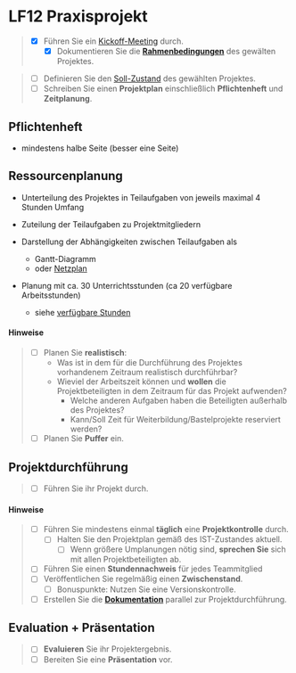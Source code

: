 # LF12 Praxisprojekt

> * [x] Führen Sie ein [Kickoff-Meeting](../theorie/phasen/initiierung.md#kickoff-meeting) durch.
>   * [x] Dokumentieren Sie die **[Rahmenbedingungen](../theorie/phasen/initiierung.md#rahmenbedingungen)** des gewälten Projektes.

> * [ ] Definieren Sie den [Soll-Zustand](../theorie/phasen/analyse.md#soll-zustand) des gewählten Projektes.
>  * [ ] Schreiben Sie einen **Projektplan** einschließlich **Pflichtenheft** und **Zeitplanung**.

## Pflichtenheft

* mindestens halbe Seite (besser eine Seite)

## Ressourcenplanung

* Unterteilung des Projektes in Teilaufgaben von jeweils maximal 4 Stunden Umfang

* Zuteilung der Teilaufgaben zu Projektmitgliedern

* Darstellung der Abhängigkeiten zwischen Teilaufgaben als 
  * Gantt-Diagramm
  * oder [Netzplan](https://johannesloetzsch.github.io/LF7/pruefung/netzplan.html)

* Planung mit ca. 30 Unterrichtsstunden (ca 20 verfügbare Arbeitsstunden)
  * siehe [verfügbare Stunden](../orga.md#zeitplan)

#### Hinweise

> * [ ] Planen Sie **realistisch**:
>   * Was ist in dem für die Durchführung des Projektes vorhandenem Zeitraum realistisch durchführbar?
>   * Wieviel der Arbeitszeit können und **wollen** die Projektbeteiligten in dem Zeitraum für das Projekt aufwenden?
>     * Welche anderen Aufgaben haben die Beteiligten außerhalb des Projektes?
>     * Kann/Soll Zeit für Weiterbildung/Bastelprojekte reserviert werden?
> * [ ] Planen Sie **Puffer** ein.

## Projektdurchführung
> * [ ] Führen Sie ihr Projekt durch.

#### Hinweise
> * [ ] Führen Sie mindestens einmal **täglich** eine **Projektkontrolle** durch.
>   * [ ] Halten Sie den Projektplan gemäß des IST-Zustandes aktuell.
>     * [ ] Wenn größere Umplanungen nötig sind, **sprechen Sie** sich mit allen Projektbeteiligten ab.
> * [ ] Führen Sie einen **Stundennachweis** für jedes Teammitglied
> * [ ] Veröffentlichen Sie regelmäßig einen **Zwischenstand**.
>   * [ ] Bonuspunkte: Nutzen Sie eine Versionskontrolle.
> * [ ] Erstellen Sie die **[Dokumentation](../theorie/qualitaet/dokumentation.md)** parallel zur Projektdurchführung.


## Evaluation + Präsentation
> * [ ] **Evaluieren** Sie ihr Projektergebnis.
> * [ ] Bereiten Sie eine **Präsentation** vor.
